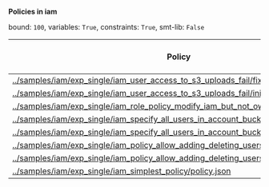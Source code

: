
**Policies in iam**

bound: `100`, variables: `True`, constraints: `True`, smt-lib: `False`

|Policy|SAT/UNSAT|Solve Time (ms)|lg(tuple)|Count Time (ms)|lg(principal)|lg(action)|lg(resource)|
|-|-|-|-|-|-|-|-|
|[../samples/iam/exp_single/iam_user_access_to_s3_uploads_fail/fixed.json](../samples/iam/exp_single/iam_user_access_to_s3_uploads_fail/fixed.json)|SAT|2205.95|587.8130014851988|130.431|0.0|4.392317422778761|584.0056465631411|
|[../samples/iam/exp_single/iam_user_access_to_s3_uploads_fail/initial.json](../samples/iam/exp_single/iam_user_access_to_s3_uploads_fail/initial.json)|SAT|1471.07|586.3275746580285|11.2831|0.0|3.0|584.0056465631411|
|[../samples/iam/exp_single/iam_role_policy_modify_iam_but_not_own_policies/policy.json](../samples/iam/exp_single/iam_role_policy_modify_iam_but_not_own_policies/policy.json)|SAT|1482.87|482.8226191555779|11.4608|0.0|2.321928094887362|480.5006910606906|
|[../samples/iam/exp_single/iam_specify_all_users_in_account_bucket_policy/policy2.json](../samples/iam/exp_single/iam_specify_all_users_in_account_bucket_policy/policy2.json)|SAT|1432.44|1324.918183721891|33.478|800.0056465631411|4.906890595608519|520.0056465631411|
|[../samples/iam/exp_single/iam_specify_all_users_in_account_bucket_policy/policy1.json](../samples/iam/exp_single/iam_specify_all_users_in_account_bucket_policy/policy1.json)|SAT|1143.25|0.0|4.2271|0.0|0.0|0.0|
|[../samples/iam/exp_single/iam_policy_allow_adding_deleting_users/fixed.json](../samples/iam/exp_single/iam_policy_allow_adding_deleting_users/fixed.json)|SAT|1044.34|409.8463317267081|17.5168|0.0|1.0|408.8463317267081|
|[../samples/iam/exp_single/iam_policy_allow_adding_deleting_users/initial.json](../samples/iam/exp_single/iam_policy_allow_adding_deleting_users/initial.json)|SAT|1060.98|1281.5063376238318|11.0851|0.0|1.0|480.5006910606906|
|[../samples/iam/exp_single/iam_simplest_policy/policy.json](../samples/iam/exp_single/iam_simplest_policy/policy.json)|SAT|8714.43|684.7316112016902|1304.6|0.0|8.108524456778168|679.8247206060817|
